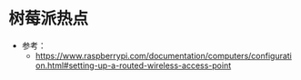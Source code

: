# 树莓派热点

- 参考：
  - https://www.raspberrypi.com/documentation/computers/configuration.html#setting-up-a-routed-wireless-access-point



